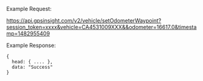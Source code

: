 Example Request:

https://api.gpsinsight.com/v2/vehicle/setOdometerWaypoint?session_token=xxxx&vehicle=CA4531009XXX&&odometer=16617.0&timestamp=1482955409

Example Response:

    {
      head: { .... },
      data: "Success"
    }

